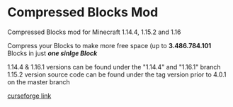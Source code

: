 # Compressed Blocks Mod
 
Compressed Blocks mod for Minecraft 1.14.4, 1.15.2 and 1.16

Compress your Blocks to make more free space (up to **3.486.784.101** Blocks in just ***one sinlge Block***

1.14.4 & 1.16.1 versions can be found under the "1.14.4" and "1.16.1" branch
1.15.2 version source code can be found under the tag version prior to 4.0.1 on the master branch

[curseforge link](https://www.curseforge.com/minecraft/mc-mods/the-compressed-blocks-mod)
